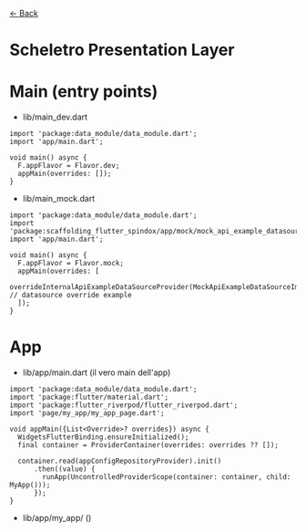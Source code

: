 [<- Back](../README.md)

# Scheletro Presentation Layer

# Main (entry points)
- lib/main_dev.dart
```
import 'package:data_module/data_module.dart';
import 'app/main.dart';

void main() async {
  F.appFlavor = Flavor.dev;
  appMain(overrides: []);
}
```
- lib/main_mock.dart
```
import 'package:data_module/data_module.dart';
import 'package:scaffolding_flutter_spindox/app/mock/mock_api_example_datasource_impl.dart';
import 'app/main.dart';

void main() async {
  F.appFlavor = Flavor.mock;
  appMain(overrides: [
    overrideInternalApiExampleDataSourceProvider(MockApiExampleDataSourceImpl()) // datasource override example
  ]);
}
```

# App
- lib/app/main.dart (il vero main dell'app)
```
import 'package:data_module/data_module.dart';
import 'package:flutter/material.dart';
import 'package:flutter_riverpod/flutter_riverpod.dart';
import 'page/my_app/my_app_page.dart';

void appMain({List<Override>? overrides}) async {
  WidgetsFlutterBinding.ensureInitialized();
  final container = ProviderContainer(overrides: overrides ?? []);

  container.read(appConfigRepositoryProvider).init()
      .then((value) {
        runApp(UncontrolledProviderScope(container: container, child: MyApp()));
      });
}
```
- lib/app/my_app/ ()